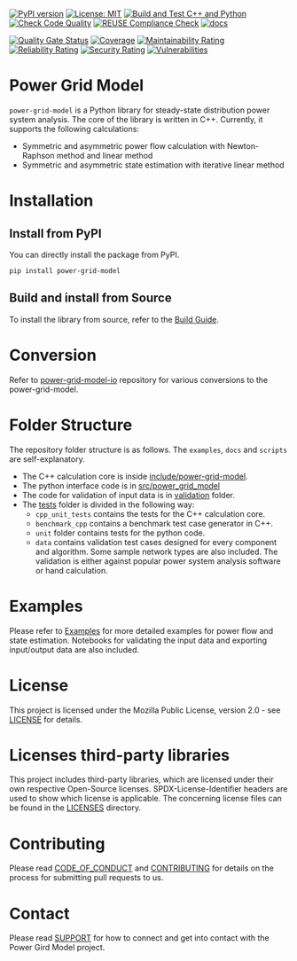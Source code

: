 <!--
SPDX-FileCopyrightText: 2022 Contributors to the Power Grid Model project <dynamic.grid.calculation@alliander.com>

SPDX-License-Identifier: MPL-2.0
-->
[![PyPI version](https://badge.fury.io/py/power-grid-model.svg)](https://badge.fury.io/py/power-grid-model)
[![License: MIT](https://img.shields.io/badge/License-MPL2.0-informational.svg)](https://github.com/alliander-opensource/power-grid-model/blob/main/LICENSE)
[![Build and Test C++ and Python](https://github.com/alliander-opensource/power-grid-model/actions/workflows/main.yml/badge.svg)](https://github.com/alliander-opensource/power-grid-model/actions/workflows/main.yml)
[![Check Code Quality](https://github.com/alliander-opensource/power-grid-model/actions/workflows/check-code-quality.yml/badge.svg)](https://github.com/alliander-opensource/power-grid-model/actions/workflows/check-code-quality.yml)
[![REUSE Compliance Check](https://github.com/alliander-opensource/power-grid-model/actions/workflows/reuse-compliance.yml/badge.svg)](https://github.com/alliander-opensource/power-grid-model/actions/workflows/reuse-compliance.yml)
[![docs](https://readthedocs.org/projects/power-grid-model/badge/)](https://power-grid-model.readthedocs.io/en/stable/)

[![Quality Gate Status](https://sonarcloud.io/api/project_badges/measure?project=alliander-opensource_power-grid-model&metric=alert_status)](https://sonarcloud.io/summary/new_code?id=alliander-opensource_power-grid-model)
[![Coverage](https://sonarcloud.io/api/project_badges/measure?project=alliander-opensource_power-grid-model&metric=coverage)](https://sonarcloud.io/summary/new_code?id=alliander-opensource_power-grid-model)
[![Maintainability Rating](https://sonarcloud.io/api/project_badges/measure?project=alliander-opensource_power-grid-model&metric=sqale_rating)](https://sonarcloud.io/summary/new_code?id=alliander-opensource_power-grid-model)
[![Reliability Rating](https://sonarcloud.io/api/project_badges/measure?project=alliander-opensource_power-grid-model&metric=reliability_rating)](https://sonarcloud.io/summary/new_code?id=alliander-opensource_power-grid-model)
[![Security Rating](https://sonarcloud.io/api/project_badges/measure?project=alliander-opensource_power-grid-model&metric=security_rating)](https://sonarcloud.io/summary/new_code?id=alliander-opensource_power-grid-model)
[![Vulnerabilities](https://sonarcloud.io/api/project_badges/measure?project=alliander-opensource_power-grid-model&metric=vulnerabilities)](https://sonarcloud.io/summary/new_code?id=alliander-opensource_power-grid-model)



# Power Grid Model

`power-grid-model` is a Python library for steady-state distribution power system analysis.
The core of the library is written in C++.
Currently, it supports the following calculations:

* Symmetric and asymmetric power flow calculation with Newton-Raphson method and linear method
* Symmetric and asymmetric state estimation with iterative linear method

# Installation

## Install from PyPI

You can directly install the package from PyPI.

```
pip install power-grid-model
```

## Build and install from Source

To install the library from source, refer to the [Build Guide](docs/build-guide.md).

# Conversion

Refer to [power-grid-model-io](https://github.com/alliander-opensource/power-grid-model-io) repository for various conversions to the power-grid-model.

# Folder Structure

The repository folder structure is as follows. The `examples`, `docs` and `scripts` are self-explanatory.

- The C++ calculation core is inside [include/power-grid-model](include/power-grid-model).
- The python interface code is in [src/power_grid_model](src/power_grid_model)
- The code for validation of input data is in [validation](src/power_grid_model/validation) folder.
- The [tests](tests) folder is divided in the following way:
  - `cpp_unit_tests` contains the tests for the C++ calculation core.
  - `benchmark_cpp` contains a benchmark test case generator in C++.
  - `unit` folder contains tests for the python code.
  - `data` contains validation test cases designed for every component and algorithm. Some sample network types are also included. 
  The validation is either against popular power system analysis software or hand calculation.

# Examples

Please refer to [Examples](docs/examples) for more detailed examples for power flow and state estimation. 
Notebooks for validating the input data and exporting input/output data are also included.

# License
This project is licensed under the Mozilla Public License, version 2.0 - see [LICENSE](LICENSE) for details.

# Licenses third-party libraries
This project includes third-party libraries, 
which are licensed under their own respective Open-Source licenses.
SPDX-License-Identifier headers are used to show which license is applicable. 
The concerning license files can be found in the [LICENSES](LICENSES) directory.

# Contributing
Please read [CODE_OF_CONDUCT](CODE_OF_CONDUCT.md) and [CONTRIBUTING](CONTRIBUTING.md) for details on the process 
for submitting pull requests to us.

# Contact
Please read [SUPPORT](SUPPORT.md) for how to connect and get into contact with the Power Gird Model project.
